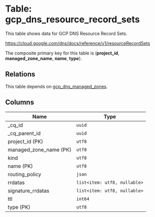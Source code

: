 # Table: gcp_dns_resource_record_sets

This table shows data for GCP DNS Resource Record Sets.

https://cloud.google.com/dns/docs/reference/v1/resourceRecordSets

The composite primary key for this table is (**project_id**, **managed_zone_name**, **name**, **type**).

## Relations

This table depends on [gcp_dns_managed_zones](gcp_dns_managed_zones.md).

## Columns

| Name          | Type          |
| ------------- | ------------- |
|_cq_id|`uuid`|
|_cq_parent_id|`uuid`|
|project_id (PK)|`utf8`|
|managed_zone_name (PK)|`utf8`|
|kind|`utf8`|
|name (PK)|`utf8`|
|routing_policy|`json`|
|rrdatas|`list<item: utf8, nullable>`|
|signature_rrdatas|`list<item: utf8, nullable>`|
|ttl|`int64`|
|type (PK)|`utf8`|
